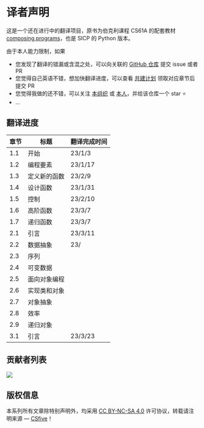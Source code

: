 # 译者声明

这是一个还在进行中的翻译项目，原书为伯克利课程 CS61A 的配套教材 [composing programs](http://composingprograms.com/)，也是 SICP 的 Python 版本。

由于本人能力限制，如果

- 您发现了翻译的错漏或含混之处，可以向关联的 [GitHub 仓库](https://github.com/csfive/composing-programs-zh) 提交 issue 或者 PR
- 您觉得自己英语不错，想加快翻译进度，可以查看 [共建计划](https://github.com/csfive/composing-programs-zh/issues/3) 领取对应章节后提交 PR
- 您觉得我做的还不错，可以关注 [本组织](https://github.com/csfive) 或 [本人](https://github.com/mancuoj)，并给该仓库一个 star ⭐
- ...


## 翻译进度

| 章节 | 标题         | 翻译完成时间 |
| ---- | ------------ | ------------ |
| 1.1  | 开始         | 23/1/3       |
| 1.2  | 编程要素     | 23/1/17      |
| 1.3  | 定义新的函数 | 23/2/9       |
| 1.4  | 设计函数     | 23/1/31      |
| 1.5  | 控制         | 23/2/10      |
| 1.6  | 高阶函数     | 23/3/7       |
| 1.7  | 递归函数     | 23/3/7       |
| 2.1  | 引言         | 23/3/11      |
| 2.2  | 数据抽象     | 23/          |
| 2.3  | 序列         |              |
| 2.4  | 可变数据     |              |
| 2.5  | 面向对象编程 |              |
| 2.6  | 实现类和对象 |              |
| 2.7  | 对象抽象     |              |
| 2.8  | 效率         |              |
| 2.9  | 递归对象     |              |
| 3.1  | 引言         | 23/3/23      |


## 贡献者列表

<a href="https://github.com/csfive/composing-programs-zh/graphs/contributors">
  <img src="https://contrib.rocks/image?repo=csfive/composing-programs-zh" />
</a>


## 版权信息

本系列所有文章除特别声明外，均采用 [CC BY-NC-SA 4.0](https://creativecommons.org/licenses/by-nc-sa/4.0/deed.zh) 许可协议，转载请注明来源 — [CSfive](https://github.com/csfive)！